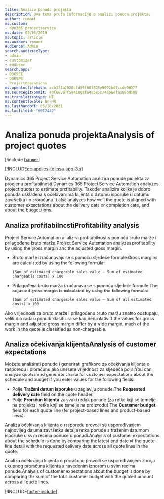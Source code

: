 ```yaml
---
title: Analiza ponuda projekta
description: Ova tema pruža informacije o analizi ponuda projekta.
author: rumant
ms.custom:
- dyn365-projectservice
ms.date: 03/05/2019
ms.topic: article
ms.author: rumant
audience: Admin
search.audienceType:
- admin
- customizer
- enduser
search.app:
- D365CE
- D365PS
- ProjectOperations
ms.openlocfilehash: acb3f1a2020cfd59f60f828e9092bd7ccde00077
ms.sourcegitcommit: 40f68387f594180af64a5e5c748b6efa188bd300
ms.translationtype: HT
ms.contentlocale: hr-HR
ms.lasthandoff: 05/10/2021
ms.locfileid: "6012442"
---
```

# <a name="analysis-of-project-quotes"></a><span data-ttu-id="9b162-103">Analiza ponuda projekta</span><span class="sxs-lookup"><span data-stu-id="9b162-103">Analysis of project quotes</span></span>

[!include [banner](../includes/psa-now-project-operations.md)]

[!INCLUDE[cc-applies-to-psa-app-3.x](../includes/cc-applies-to-psa-app-3x.md)]

<span data-ttu-id="9b162-104">Dynamics 365 Project Service Automation analizira ponude projekta za procjenu profitabilnosti.</span><span class="sxs-lookup"><span data-stu-id="9b162-104">Dynamics 365 Project Service Automation analyzes project quotes to estimate profitability.</span></span> <span data-ttu-id="9b162-105">Također analizira koliko je dobro ponuda usklađena s očekivanjima klijenta o datumu isporuke ili datumu završetka i o proračunu.</span><span class="sxs-lookup"><span data-stu-id="9b162-105">It also analyzes how well the quote is aligned with customer expectations about the delivery date or completion date, and about the budget.tions.</span></span>

## <a name="profitability-analysis"></a><span data-ttu-id="9b162-106">Analiza profitabilnosti</span><span class="sxs-lookup"><span data-stu-id="9b162-106">Profitability analysis</span></span>

<span data-ttu-id="9b162-107">Project Service Automation analizira profitabilnost s pomoću bruto marže i prilagođene bruto marže.</span><span class="sxs-lookup"><span data-stu-id="9b162-107">Project Service Automation analyzes profitability by using the gross margin and the adjusted gross margin.</span></span>

- <span data-ttu-id="9b162-108">Bruto marže izračunavaju se s pomoću sljedeće formule:</span><span class="sxs-lookup"><span data-stu-id="9b162-108">Gross margins are calculated by using the following formula:</span></span>

  `
    (Sum of estimated chargeable sales value – Sum of estimated chargeable costs) x 100
  `
- <span data-ttu-id="9b162-109">Prilagođena bruto marža izračunava se s pomoću sljedeće formule:</span><span class="sxs-lookup"><span data-stu-id="9b162-109">The adjusted gross margin is calculated by using the following formula:</span></span>

  `
    (Sum of estimated chargeable sales value – Sum of all estimated costs) x 100
  `

<span data-ttu-id="9b162-110">Ako vrijednosti za bruto maržu i prilagođenu bruto maržu znatno odstupaju, velik dio rada u ponudi klasificira se kao nenaplativ.</span><span class="sxs-lookup"><span data-stu-id="9b162-110">If the values for gross margin and adjusted gross margin differ by a wide margin, much of the work in the quote is classified as non-chargeable.</span></span>

## <a name="analysis-of-customer-expectations"></a><span data-ttu-id="9b162-111">Analiza očekivanja klijenta</span><span class="sxs-lookup"><span data-stu-id="9b162-111">Analysis of customer expectations</span></span>

<span data-ttu-id="9b162-112">Možete analizirati ponude i generirati grafikone za očekivanja klijenta o rasporedu i proračunu ako unesete vrijednosti za sljedeća polja:</span><span class="sxs-lookup"><span data-stu-id="9b162-112">You can analyze quotes and generate charts for customer expectations about the schedule and budget if you enter values for the following fields:</span></span>

- <span data-ttu-id="9b162-113">Polje **Traženi datum isporuke** u zaglavlju ponude.</span><span class="sxs-lookup"><span data-stu-id="9b162-113">The **Requested delivery date** field on the quote header.</span></span>
- <span data-ttu-id="9b162-114">Polje **Proračun klijenta** za svaki redak ponude (za retke koji se temelje na projektu i retke koji se temelje na proizvodu).</span><span class="sxs-lookup"><span data-stu-id="9b162-114">The **Customer budget** field for each quote line (for project-based lines and product-based lines).</span></span>

<span data-ttu-id="9b162-115">Analiza očekivanja klijenta o rasporedu provodi se uspoređivanjem najnovijeg datuma završetka detalja retka ponude s traženim datumom isporuke u svim recima ponude u ponudi.</span><span class="sxs-lookup"><span data-stu-id="9b162-115">Analysis of customer expectations about the schedule is done by comparing the latest end date of the quote line detail with the requested delivery date across all quote lines in the quote.</span></span>

<span data-ttu-id="9b162-116">Analiza očekivanja klijenta o proračunu provodi se uspoređivanjem zbroja ukupnog proračuna klijenta s navedenim iznosom u svim recima ponude.</span><span class="sxs-lookup"><span data-stu-id="9b162-116">Analysis of customer expectations about the budget is done by comparing the sum of the total customer budget with the quoted amount across all quote lines.</span></span>


[!INCLUDE[footer-include](../includes/footer-banner.md)]